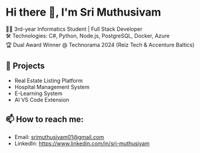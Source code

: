 # Hi there 👋, I'm Sri Muthusivam

👨‍💻 3rd-year Informatics Student | Full Stack Developer  
🛠️ Technologies: C#, Python, Node.js, PostgreSQL, Docker, Azure  
🏆 Dual Award Winner @ Technorama 2024 (Reiz Tech & Accenture Baltics)

## 🚀 Projects
- Real Estate Listing Platform
- Hospital Management System
- E-Learning System
- AI VS Code Extension

## 📫 How to reach me:
- Email: srimuthusivam01@gmail.com
- LinkedIn: https://www.linkedin.com/in/sri-muthusivam
